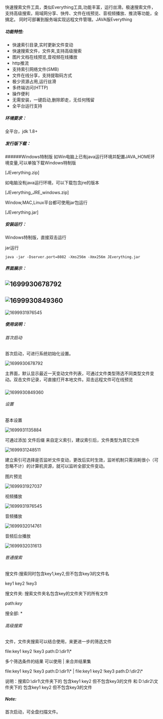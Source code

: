 快速搜索文件工具，类似Everything工具,功能丰富，运行丝滑。极速搜索文件，支持高级搜索，局域网分享、快传、文件在线预览、音视频播放、推流等功能，全搞定。
同时可部署到服务端实现远程文件管理。JAVA版Everything

##### 功能特性:

- 快速索引目录,实时更新文件变动
- 快速搜索文件，文件夹,支持高级搜索
- 图片文档在线预览,音视频在线播放
- http推流
- 支持索引网络文件(SMB)
- 文件在线分享，支持提取码方式
- 极少资源占用,运行丝滑
- 多终端访问(HTTP)
- 操作便利
- 无需安装，一键启动,删除即走，无任何残留
- 全平台运行支持

##### 环境要求：

全平台，jdk 1.8+

##### 发行版下载：

######Windows特制版
如Win电脑上已有java运行环境并配置JAVA_HOME环境变量,可以单独下载Windows特制版

[JEverything.zip]

如电脑没有java运行环境，可以下载包含jre的版本

[JEverything_JRE_windows.zip]

Window,MAC,Linux平台都可使用jar包运行

[JEverything.jar]

##### 安装运行：

Windows特制版，直接双击运行

jar运行

```
java -jar -Dserver.port=8082 -Xms256m -Xmx256m JEverything.jar
```



##### 界面展示：

![1699930678792](D:\workgitee\Jeverything\README.assets\1699930678792.png)
---------------
![1699930849360](D:\workgitee\Jeverything\README.assets\1699930849360.png)
---------------
![1699931976545](D:\workgitee\Jeverything\README.assets\1699931976545.png)

##### 使用说明：

###### 首次启动

首次启动，可进行系统初始化设置。

![1699930678792](D:\workgitee\Jeverything\README.assets\1699930678792.png)

主界面，默认显示最近一天变动文件列表，可通过文件类型筛选不同类型文件变动。双击文件记录，可直接打开本地文件。双击远程文件可在线预览


##### 

![1699930849360](D:\workgitee\Jeverything\README.assets\1699930849360.png)



###### 设置

基本设置

![1699931135884](D:\workgitee\Jeverything\README.assets\1699931135884.png)

可通过添加 文件后缀 来自定义索引，建议索引后，文件类型为其它文件

![1699931248511](D:\workgitee\Jeverything\README.assets\1699931248511.png)

建立索引可选择是否监听文件变动，更改后实时生效，监听机制只需消耗很小（可忽略不计）的计算机资源，就可以监听全部文件变动。

图片预览

![1699931927037](D:\workgitee\Jeverything\README.assets\1699931927037.png)

视频播放

![1699931976545](D:\workgitee\Jeverything\README.assets\1699931976545.png)

音频播放

![1699932014761](D:\workgitee\Jeverything\README.assets\1699932014761.png)

音频后台播放

![1699932031613](D:\workgitee\Jeverything\README.assets\1699932031613.png)



###### 普通搜索

搜文件:搜索同时包含key1,key2,但不包含key3的文件名

key1 key2 !key3  

搜文件夹: 搜索文件夹名包含key的文件夹下的所有文件

path:*key*  

搜全部: * 

###### 高级搜索

文件，文件夹搜索可以结合使用，来更进一步的筛选文件

file:key1 key2 !key3 path:D:\dir1\\*



多个筛选条件的结果  可以使用 | 来合并结果集

file:key1 key2 !key3 path:D:\dir1\\* | file:key1 key2 !key3 path:D:\dir2\\* 

说明：搜索D:\dir1\文件夹下的 包含key1 key2 但不包含key3的文件 和 D:\dir2\文件夹下的 包含key1 key2 但不包含key3的文件

##### Note:
首次启动，可全盘扫描文件。



